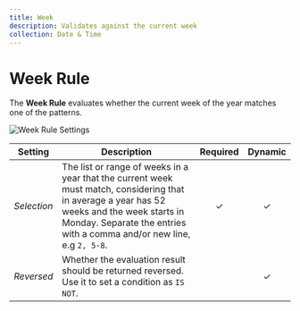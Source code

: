 ```yaml
---
title: Week
description: Validates against the current week
collection: Date & Time
---
```


# Week Rule

<div class="tm-resource-icon">
    <!--@include: ./assets/rule-week.svg-->
</div>

The **Week Rule** evaluates whether the current week of the year matches one of the patterns.

![Week Rule Settings](./assets//rule-week.webp)

| Setting | Description | Required | Dynamic |
| --- | --- | :---: | :---: |
| *Selection* | The list or range of weeks in a year that the current week must match, considering that in average a year has 52 weeks and the week starts in Monday. Separate the entries with a comma and/or new line, e.g `2, 5-8`. | &#x2713; | &#x2713; |
| *Reversed* | Whether the evaluation result should be returned reversed. Use it to set a condition as `IS NOT`. | | &#x2713; |
<!--@include: ./advanced-rule-settings-->
